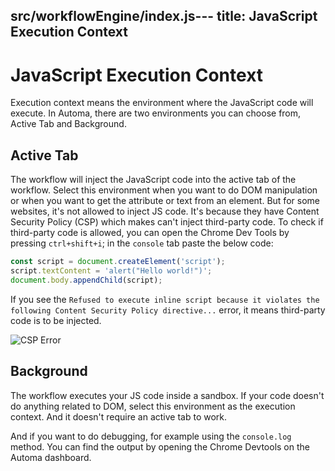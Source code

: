 src/workflowEngine/index.js---
title: JavaScript Execution Context
---

# JavaScript Execution Context
Execution context means the environment where the JavaScript code will execute.
In Automa, there are two environments you can choose from, Active Tab and Background.

## Active Tab

The workflow will inject the JavaScript code into the active tab of the workflow. Select this environment when you want to do DOM manipulation or when you want to get the attribute or text from an element.
But for some websites, it's not allowed to inject JS code. It's because they have Content Security Policy (CSP) which makes can't inject third-party code. To check if third-party code is allowed, you can open the Chrome Dev Tools by pressing `ctrl+shift+i`; in the `console` tab paste the below code:
```js
const script = document.createElement('script');
script.textContent = 'alert("Hello world!")';
document.body.appendChild(script);
```

If you see the `Refused to execute inline script because it violates the following Content Security Policy directive...` error, it means third-party code is to be injected.

![CSP Error](https://s3.ap-southeast-1.amazonaws.com/automa-pub/i/2024/12/02/17kver-g7.png)

## Background

The workflow executes your JS code inside a sandbox. If your code doesn't do anything related to DOM, select this environment as the execution context. And it doesn't require an active tab to work.

And if you want to do debugging, for example using the `console.log` method. You can find the output by opening the Chrome Devtools on the Automa dashboard.
